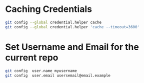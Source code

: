 # Caching Credentials  

```sh 
git config --global credential.helper cache
git config --global credential.helper 'cache --timeout=3600'
```

# Set Username and Email for the current repo 

```sh
git config  user.name myusername
git config  user.email usersemail@email.example 
```
